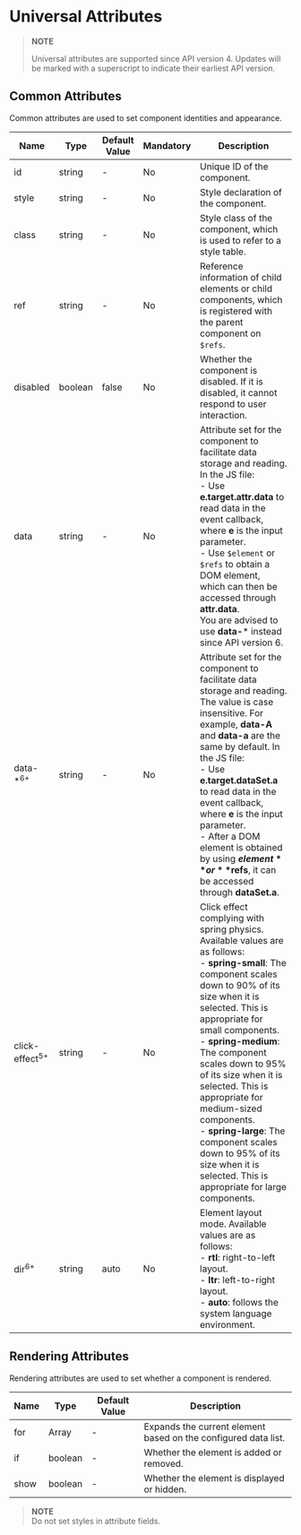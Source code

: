 # Universal Attributes

>  **NOTE**
>
>  Universal attributes are supported since API version 4. Updates will be marked with a superscript to indicate their earliest API version.

## Common Attributes

Common attributes are used to set component identities and appearance.

| Name                       | Type     | Default Value  | Mandatory  | Description                                      |
| ------------------------- | ------- | ----- | ---- | ---------------------------------------- |
| id                        | string  | -     | No   | Unique ID of the component.                                |
| style                     | string  | -     | No   | Style declaration of the component.                                |
| class                     | string  | -     | No   | Style class of the component, which is used to refer to a style table.                         |
| ref                       | string  | -     | No   | Reference information of child elements or child components, which is registered with the parent component on `$refs`.|
| disabled                  | boolean | false | No   | Whether the component is disabled. If it is disabled, it cannot respond to user interaction.           |
| data                      | string  | -     | No   | Attribute set for the component to facilitate data storage and reading. In the JS file:<br>- Use **e.target.attr.data** to read data in the event callback, where **e** is the input parameter.<br>- Use `$element` or `$refs` to obtain a DOM element, which can then be accessed through **attr.data**.<br>You are advised to use **data-*** instead since API version 6.|
| data-\*<sup>6+</sup>      | string  | -     | No   | Attribute set for the component to facilitate data storage and reading. The value is case insensitive. For example, **data-A** and **data-a** are the same by default. In the JS file:<br>- Use **e.target.dataSet.a** to read data in the event callback, where **e** is the input parameter.<br>- After a DOM element is obtained by using **$element** or **$refs**, it can be accessed through **dataSet.a**.|
| click-effect<sup>5+</sup> | string  | -     | No   | Click effect complying with spring physics. Available values are as follows:<br>- **spring-small**: The component scales down to 90% of its size when it is selected. This is appropriate for small components.<br>- **spring-medium**: The component scales down to 95% of its size when it is selected. This is appropriate for medium-sized components.<br>- **spring-large**: The component scales down to 95% of its size when it is selected. This is appropriate for large components.|
| dir<sup>6+</sup>          | string  | auto  | No   | Element layout mode. Available values are as follows:<br>- **rtl**: right-to-left layout.<br>- **ltr**: left-to-right layout.<br>- **auto**: follows the system language environment.|


## Rendering Attributes

Rendering attributes are used to set whether a component is rendered.

| Name  | Type     | Default Value | Description                      |
| ---- | ------- | ---- | ------------------------ |
| for  | Array   | -    | Expands the current element based on the configured data list.       |
| if   | boolean | -    | Whether the element is added or removed.|
| show | boolean | -    | Whether the element is displayed or hidden.|

>  **NOTE**<br>
>  Do not set styles in attribute fields.
